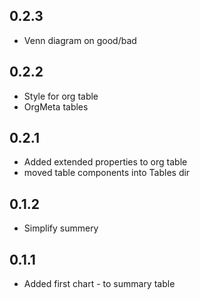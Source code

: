 ## 0.2.3

* Venn diagram on good/bad

## 0.2.2

* Style for org table
* OrgMeta tables

## 0.2.1

* Added extended properties to org table
* moved table components into Tables dir

## 0.1.2 

* Simplify summery

## 0.1.1

* Added first chart - to summary table